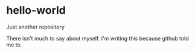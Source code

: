 # hello-world
Just another repository

There isn't much to say about myself.
I'm writing this because github told me to.
